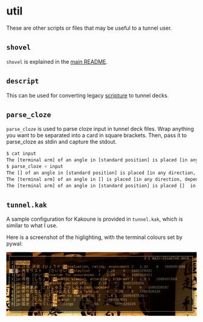 # util
These are other scripts or files that may be useful to a tunnel user.

## ``shovel``
``shovel`` is explained in the [main README](https://github.com/michaelskyba/tunnel/blob/main/README.md).

## ``descript``
This can be used for converting legacy [scripture](https://github.com/michaelskyba/scripture) to tunnel decks.

## ``parse_cloze``
``parse_cloze`` is used to parse cloze input in tunnel deck files. Wrap anything
you want to be separated into a card in square brackets. Then, pass it to
parse_cloze as stdin and capture the stdout.

```sh
$ cat input
The [terminal arm] of an angle in [standard position] is placed [in any direction, depending on the measurement of the angle]
$ parse_cloze < input
The [] of an angle in [standard position] is placed [in any direction, depending on the measurement of the angle]	terminal arm
The [terminal arm] of an angle in [] is placed [in any direction, depending on the measurement of the angle]	standard position
The [terminal arm] of an angle in [standard position] is placed []	in any direction, depending on the measurement of the angle
```

## ``tunnel.kak``
A sample configuration for Kakoune is provided in ``tunnel.kak``, which is
similar to what I use.

Here is a screenshot of the higlighting, with the terminal colours set by pywal:

![Kakoune screenshot](https://raw.githubusercontent.com/michaelskyba/tunnel/main/util/kak-screenshot.png)
